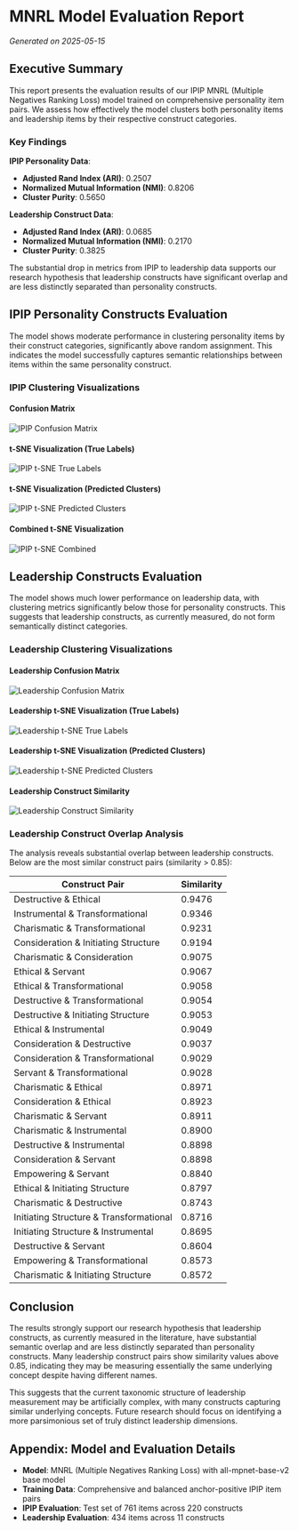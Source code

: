 # MNRL Model Evaluation Report

*Generated on 2025-05-15*

## Executive Summary

This report presents the evaluation results of our IPIP MNRL (Multiple Negatives Ranking Loss) model trained on comprehensive personality item pairs. We assess how effectively the model clusters both personality items and leadership items by their respective construct categories.

### Key Findings

**IPIP Personality Data**:
- **Adjusted Rand Index (ARI)**: 0.2507
- **Normalized Mutual Information (NMI)**: 0.8206
- **Cluster Purity**: 0.5650

**Leadership Construct Data**:
- **Adjusted Rand Index (ARI)**: 0.0685
- **Normalized Mutual Information (NMI)**: 0.2170
- **Cluster Purity**: 0.3825

The substantial drop in metrics from IPIP to leadership data supports our research hypothesis that leadership constructs have significant overlap and are less distinctly separated than personality constructs.

## IPIP Personality Constructs Evaluation

The model shows moderate performance in clustering personality items by their construct categories, significantly above random assignment. This indicates the model successfully captures semantic relationships between items within the same personality construct.

### IPIP Clustering Visualizations

#### Confusion Matrix

![IPIP Confusion Matrix](ipip_confusion_matrix.png)

#### t-SNE Visualization (True Labels)

![IPIP t-SNE True Labels](ipip_tsne_true_labels.png)

#### t-SNE Visualization (Predicted Clusters)

![IPIP t-SNE Predicted Clusters](ipip_tsne_predicted_clusters.png)

#### Combined t-SNE Visualization

![IPIP t-SNE Combined](ipip_tsne_combined.png)

## Leadership Constructs Evaluation

The model shows much lower performance on leadership data, with clustering metrics significantly below those for personality constructs. This suggests that leadership constructs, as currently measured, do not form semantically distinct categories.

### Leadership Clustering Visualizations

#### Leadership Confusion Matrix

![Leadership Confusion Matrix](leadership_confusion_matrix.png)

#### Leadership t-SNE Visualization (True Labels)

![Leadership t-SNE True Labels](leadership_tsne_true_labels.png)

#### Leadership t-SNE Visualization (Predicted Clusters)

![Leadership t-SNE Predicted Clusters](leadership_tsne_predicted_clusters.png)

#### Leadership Construct Similarity

![Leadership Construct Similarity](leadership_construct_similarity.png)

### Leadership Construct Overlap Analysis

The analysis reveals substantial overlap between leadership constructs. Below are the most similar construct pairs (similarity > 0.85):

| Construct Pair | Similarity |
|---------------|------------|
| Destructive & Ethical | 0.9476 |
| Instrumental & Transformational | 0.9346 |
| Charismatic & Transformational | 0.9231 |
| Consideration & Initiating Structure | 0.9194 |
| Charismatic & Consideration | 0.9075 |
| Ethical & Servant | 0.9067 |
| Ethical & Transformational | 0.9058 |
| Destructive & Transformational | 0.9054 |
| Destructive & Initiating Structure | 0.9053 |
| Ethical & Instrumental | 0.9049 |
| Consideration & Destructive | 0.9037 |
| Consideration & Transformational | 0.9029 |
| Servant & Transformational | 0.9028 |
| Charismatic & Ethical | 0.8971 |
| Consideration & Ethical | 0.8923 |
| Charismatic & Servant | 0.8911 |
| Charismatic & Instrumental | 0.8900 |
| Destructive & Instrumental | 0.8898 |
| Consideration & Servant | 0.8898 |
| Empowering & Servant | 0.8840 |
| Ethical & Initiating Structure | 0.8797 |
| Charismatic & Destructive | 0.8743 |
| Initiating Structure & Transformational | 0.8716 |
| Initiating Structure & Instrumental | 0.8695 |
| Destructive & Servant | 0.8604 |
| Empowering & Transformational | 0.8573 |
| Charismatic & Initiating Structure | 0.8572 |


## Conclusion

The results strongly support our research hypothesis that leadership constructs, as currently measured in the literature, have substantial semantic overlap and are less distinctly separated than personality constructs. Many leadership construct pairs show similarity values above 0.85, indicating they may be measuring essentially the same underlying concept despite having different names.

This suggests that the current taxonomic structure of leadership measurement may be artificially complex, with many constructs capturing similar underlying concepts. Future research should focus on identifying a more parsimonious set of truly distinct leadership dimensions.

## Appendix: Model and Evaluation Details

- **Model**: MNRL (Multiple Negatives Ranking Loss) with all-mpnet-base-v2 base model
- **Training Data**: Comprehensive and balanced anchor-positive IPIP item pairs
- **IPIP Evaluation**: Test set of 761 items across 220 constructs
- **Leadership Evaluation**: 434 items across 11 constructs
